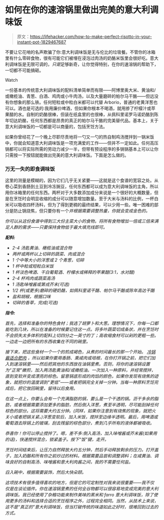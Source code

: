 # 如何在你的速溶锅里做出完美的意大利调味饭

> 原文：<https://lifehacker.com/how-to-make-perfect-risotto-in-your-instant-pot-1829467687>

不要让它花哨的名声欺骗了你:意大利调味饭是无与伦比的垃圾餐。不管你的冰箱里有什么零碎食物，很有可能它们被埋在浸泡过肉汤的奶酪米饭里会很好吃。意大利调味饭是无限可调的，*只是*足够新奇，让你觉得特别，在你的速溶锅的帮助下，一切都不可能搞砸。

Watch

一份基本的传统意大利调味饭的配料清单简单而有限——阿博里奥大米、黄油和/或橄榄油、青葱、白酒、鸡肉或小牛肉汤，以及大量磨碎的帕尔马干酪——但远没有你想象的那么铁。任何短粒或中粒白米都可以代替 Arborio，普通的老黄洋葱也可以。酒也是可选的:我用廉价啤酒，但如果你根本不喝酒，就用掺了柠檬汁或苹果醋的水。自制的奶酪很棒，但装在纸盒里的也很棒，从佩科里诺罗马诺奶酪到陈年切达奶酪，任何东西都是昂贵的真正的帕尔马干酪的完美替代品。基本上，关于意大利调味饭的一切都是可以商量的，包括烹饪方法。

如果你曾经花了一个晚上尽职尽责地将一勺又一勺的热自制鸡汤搅拌到一锅米饭中，你就会知道意大利调味饭是一项充满爱的工作——但并不一定如此。任何高压锅都可以将实际所需的劳动力减少一半，但带有预设程序的多锅锅基本上可以让你只需按一下按钮就能做出完美的意大利调味饭。下面是怎么做的。

### 万无一失的即食调味饭

这里的测量是模糊的，因为它们几乎无关紧要——这就是这个食谱的宽容之处。从卷心菜到香肠到土豆到冷冻豌豆，任何东西都可以成为意大利调味饭的主角，所以用你冰箱里的任何东西。两杯对于大多数添加成分来说是一个很好的大概数量，但是在烹饪时会明显收缩的成分可以随意增加数量。至于大米与汤料的比例，一杯白米可以吸收四杯汤料，但为了得到更稠的最终结果，可以少用一些。唯一困难的部分是防止锅烧焦，但只要你有一个[](https://skillet.lifehacker.com/how-and-when-to-use-mise-en-place-1819188676)*并根据需要调整热量，你就会变成金色的。*

*你可以从这份食谱中得到三大份主菜大小的食物。将所有食物增加一倍或三倍来满足人群的需求——只要保持食物低于最大填充线即可。*

***配料:***

*   *2-4 汤匙黄油、橄榄油或混合物*
*   *两杯或两杯以上切碎的蔬菜、肉或混合*
*   *1 个中等大小的洋葱或 2 个青葱，切碎*
*   *1 杯中粒或短粒白米饭*
*   *1 杯淡色啤酒、干白葡萄酒、柠檬水或稀释的苹果醋(3:1，水对醋)*
*   *2-4 杯鸡肉或蔬菜高汤*
*   *1 汤匙味噌酱或第戎芥末(可选)*
*   *1/2 杯(或更多)磨碎的硬奶酪，如佩科里诺干酪、帕尔马干酪或陈年高达干酪*
*   *盐和胡椒，根据口味*
*   *切碎的香草，完成(可选)*

***指令:***

*首先，选择和准备你的特色食材；我选了胡萝卜和大葱。理想情况下，你每一口都能吃到几块，所以在准备的时候要记住这一点。将多叶蔬菜切成条状，并在烹饪时不会损失太多体积的配料上切四分之一英寸的丁；高收缩食材可以剁的更粗一些。一边走一边把所有的东西收集在不同的碗里。*

*接下来，把这些食材一个一个的煎成褐色，从煮的时间最长的那一个开始。 [冷锅最适合肥肉](https://skillet.lifehacker.com/the-secret-to-great-bacon-is-a-cold-pan-1829171657#_ga=2.50695275.394413122.1538414373-144977662.1506607947) ，所以如果你要用香肠、熏咸肉或培根，在你打开锅之前，把它们加入到速溶锅里——然后把其他的东西放在油锅里煮。否则，将你的速溶锅设置为“正常”嫩煎，加入两汤匙黄油和/或橄榄油。一次加入一种原料，并经常搅拌，直到变软并变成漂亮的棕色。留意锅底形成的肉馅的颜色，如果你发现有烧焦的迹象，就把炒的温度调到“更低”——或者把锅完全关掉一分钟。当每一种原料烹饪完成后，把它放回碗里，留待以后食用。*

*在这一点上，你要么会有一个充满脂肪的锅，要么是一个干透的锅。沥干多余的脂肪，或者根据需要添加更多的脂肪，然后倒入洋葱，煮至半透明，尽可能刮掉任何棕色的部分。这将需要大约五分钟。(同样，如果你注意到有烧焦的现象，就把火关小或者把锅关紧。)洋葱变软后，加入米饭，搅拌至边缘半透明。最后，用啤酒或葡萄酒去除锅上的玻璃，刮去残留的棕色部分，煮到几乎所有的液体都被吸收。*

*恭喜你！你可以停止搅拌了。嗯，差不多:倒入高汤，加入味噌酱或芥末酱(如果用的话)，快速搅拌混合，锁紧盖子。按下“饭”键，走开。*

*烹饪时间结束后，让压力自然释放大约五分钟，然后手动释放剩余的压力。打开盖子，加入奶酪和所有你之前炒过的材料。根据需要品尝和调整调料；在咸黄油、调味良好的自制高汤、味噌酱和意大利肉酱之间，我的不需要任何盐。*

*舀入碗中，根据需要装饰，然后大快朵颐。*

*这项技术有很多值得喜欢的地方，但是它的可定制性对我来说很重要——我不仅仅是在谈论插件。你在速溶锅里煮的任何全谷物都可以很容易地变成完美的意大利调味饭。我已经使用了杂粮功能来制作美味的黑米和 farro 意大利调味饭，除了使用更多的汤料和选择合适的烹饪程序之外，过程完全相同。当然，从技术上来说，这不是“真正的”意大利调味饭，但当打破传统的味道如此之好时，很难回到过去的方式。*